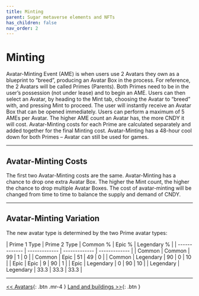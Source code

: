 ```yaml
---
title: Minting
parent: Sugar metaverse elements and NFTs
has_children: false
nav_order: 2
---
```


# Minting

Avatar-Minting Event (AME) is when users use 2 Avatars they own as a blueprint to “breed”, producing an Avatar Box in the process. For reference, the 2 Avatars will be called Primes (Parents). Both Primes need to be in the user’s possession (not under lease) and  to begin an AME. Users can then select an Avatar, by heading to the Mint tab, choosing the Avatar to “breed” with, and pressing Mint to proceed. The user will instantly receive an Avatar Box that can be opened immediately. Users can perform a maximum of 5 AMEs per Avatar. The higher AME count an Avatar has, the more CNDY it will cost. Avatar-Minting costs for each Prime are calculated separately and added together for the final Minting cost. Avatar-Minting has a 48-hour cool down for both Primes – Avatar can still be used for games.

---

## Avatar-Minting Costs

The first two Avatar-Minting costs are the same. Avatar-Minting has a chance to drop one extra Avatar Box. The higher the Mint count, the higher the chance to drop multiple Avatar Boxes.
The cost of avatar-minting will be changed from time to time to balance the supply and demand of CNDY.

---

## Avatar-Minting Variation

The new avatar type is determined by the two Prime avatar types:

| Prime 1 Type | Prime 2 Type | Common % | Epic % | Legendary % |
| ------------- | ------------- | ------------- | ------------- |
| Common | Common | 99 | 1 | 0 |
| Common | Epic | 51 | 49 | 0 |
| Common | Legendary | 90 | 0 | 10 |
| Epic | Epic | 9 | 90 | 1 |
| Epic | Legendary | 0 | 90 | 10 |
| Legendary | Legendary | 33.3 | 33.3 | 33.3 |

---

[<< Avatars](https://sugarverse.github.io/3_1_avatars.html){: .btn .mr-4 }
[Land and buildings >>](https://sugarverse.github.io/3_3_land_and_buildings.html){: .btn }
